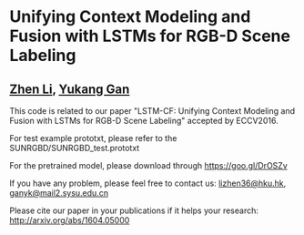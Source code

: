 # Unifying Context Modeling and Fusion with LSTMs for RGB-D Scene Labeling
## [Zhen Li]((https://github.com/icemansina)), [Yukang Gan](https://github.com/ganyk)

This code is related to our paper "LSTM-CF: Unifying Context Modeling and Fusion with LSTMs for RGB-D Scene Labeling" accepted by ECCV2016.

For test example prototxt, please refer to the SUNRGBD/SUNRGBD_test.prototxt

For the pretrained model, please download through https://goo.gl/DrOSZv

If you have any problem, please feel free to contact us: lizhen36@hku.hk, ganyk@mail2.sysu.edu.cn

Please cite our paper in your publications if it helps your research: http://arxiv.org/abs/1604.05000

